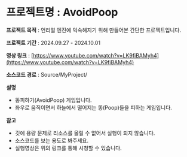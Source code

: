 # 프로젝트명 : AvoidPoop
**프로젝트 목적** : 언리얼 엔진에 익숙해지기 위해 만들어본 간단한 프로젝트입니다.

**프로젝트 기간** : 2024.09.27 - 2024.10.01  

**영상 링크** : [https://www.youtube.com/watch?v=LK9fiBAMyh4](https://www.youtube.com/watch?v=LK9fiBAMyh4)  

**소스코드 경로** : Source/MyProject/

**설명**
- 똥피하기(AvoidPoop) 게임입니다.
- 좌우로 움직이면서 하늘에서 떨어지는 똥(Poop)들을 피하는 게임입니다.

**참고**
- 깃에 용량 문제로 리소스를 올릴 수 없어서 실행이 되지 않습니다.
- 소스코드를 보는 용도로 봐주세요.
- 실행영상은 위의 링크를 통해 시청할 수 있습니다.
